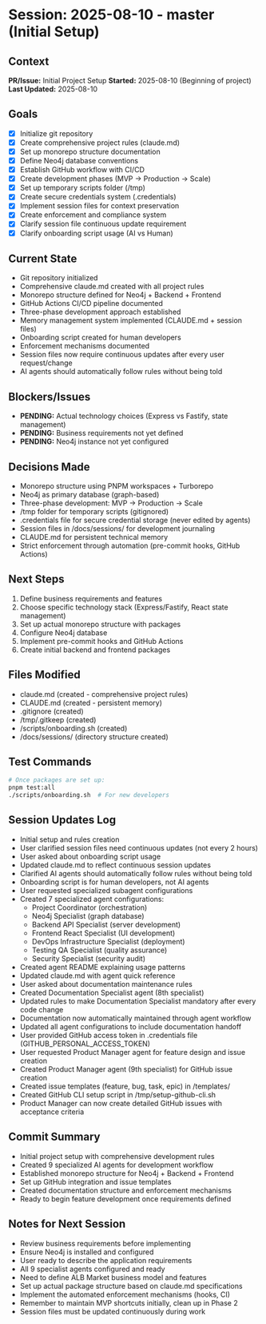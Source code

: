 # Session: 2025-08-10 - master (Initial Setup)

## Context
**PR/Issue:** Initial Project Setup
**Started:** 2025-08-10 (Beginning of project)
**Last Updated:** 2025-08-10

## Goals
- [x] Initialize git repository
- [x] Create comprehensive project rules (claude.md)
- [x] Set up monorepo structure documentation
- [x] Define Neo4j database conventions
- [x] Establish GitHub workflow with CI/CD
- [x] Create development phases (MVP → Production → Scale)
- [x] Set up temporary scripts folder (/tmp)
- [x] Create secure credentials system (.credentials)
- [x] Implement session files for context preservation
- [x] Create enforcement and compliance system
- [x] Clarify session file continuous update requirement
- [x] Clarify onboarding script usage (AI vs Human)

## Current State
- Git repository initialized
- Comprehensive claude.md created with all project rules
- Monorepo structure defined for Neo4j + Backend + Frontend
- GitHub Actions CI/CD pipeline documented
- Three-phase development approach established
- Memory management system implemented (CLAUDE.md + session files)
- Onboarding script created for human developers
- Enforcement mechanisms documented
- Session files now require continuous updates after every user request/change
- AI agents should automatically follow rules without being told

## Blockers/Issues
- **PENDING:** Actual technology choices (Express vs Fastify, state management)
- **PENDING:** Business requirements not yet defined
- **PENDING:** Neo4j instance not yet configured

## Decisions Made
- Monorepo structure using PNPM workspaces + Turborepo
- Neo4j as primary database (graph-based)
- Three-phase development: MVP → Production → Scale
- /tmp folder for temporary scripts (gitignored)
- .credentials file for secure credential storage (never edited by agents)
- Session files in /docs/sessions/ for development journaling
- CLAUDE.md for persistent technical memory
- Strict enforcement through automation (pre-commit hooks, GitHub Actions)

## Next Steps
1. Define business requirements and features
2. Choose specific technology stack (Express/Fastify, React state management)
3. Set up actual monorepo structure with packages
4. Configure Neo4j database
5. Implement pre-commit hooks and GitHub Actions
6. Create initial backend and frontend packages

## Files Modified
- claude.md (created - comprehensive project rules)
- CLAUDE.md (created - persistent memory)
- .gitignore (created)
- /tmp/.gitkeep (created)
- /scripts/onboarding.sh (created)
- /docs/sessions/ (directory structure created)

## Test Commands
```bash
# Once packages are set up:
pnpm test:all
./scripts/onboarding.sh  # For new developers
```

## Session Updates Log
- Initial setup and rules creation
- User clarified session files need continuous updates (not every 2 hours)
- User asked about onboarding script usage
- Updated claude.md to reflect continuous session updates
- Clarified AI agents should automatically follow rules without being told
- Onboarding script is for human developers, not AI agents
- User requested specialized subagent configurations
- Created 7 specialized agent configurations:
  - Project Coordinator (orchestration)
  - Neo4j Specialist (graph database)
  - Backend API Specialist (server development)
  - Frontend React Specialist (UI development)
  - DevOps Infrastructure Specialist (deployment)
  - Testing QA Specialist (quality assurance)
  - Security Specialist (security audit)
- Created agent README explaining usage patterns
- Updated claude.md with agent quick reference
- User asked about documentation maintenance rules
- Created Documentation Specialist agent (8th specialist)
- Updated rules to make Documentation Specialist mandatory after every code change
- Documentation now automatically maintained through agent workflow
- Updated all agent configurations to include documentation handoff
- User provided GitHub access token in .credentials file (GITHUB_PERSONAL_ACCESS_TOKEN)
- User requested Product Manager agent for feature design and issue creation
- Created Product Manager agent (9th specialist) for GitHub issue creation
- Created issue templates (feature, bug, task, epic) in /templates/
- Created GitHub CLI setup script in /tmp/setup-github-cli.sh
- Product Manager can now create detailed GitHub issues with acceptance criteria

## Commit Summary
- Initial project setup with comprehensive development rules
- Created 9 specialized AI agents for development workflow
- Established monorepo structure for Neo4j + Backend + Frontend
- Set up GitHub integration and issue templates
- Created documentation structure and enforcement mechanisms
- Ready to begin feature development once requirements defined

## Notes for Next Session
- Review business requirements before implementing
- Ensure Neo4j is installed and configured
- User ready to describe the application requirements
- All 9 specialist agents configured and ready
- Need to define ALB Market business model and features
- Set up actual package structure based on claude.md specifications
- Implement the automated enforcement mechanisms (hooks, CI)
- Remember to maintain MVP shortcuts initially, clean up in Phase 2
- Session files must be updated continuously during work